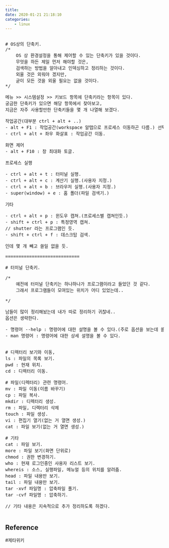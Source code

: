 ```yaml
---
title: 
date: 2020-01-21 21:18:10
categories:
    - linux
---
```


<pre>

# OS상의 단축키.
/*
    OS 상 환경설정을 통해 제어할 수 있는 단축키가 있을 것이다.
    무엇을 하든 제일 먼저 해야할 것은,
    검색하는 방법을 알아내고 인덱싱하고 정리하는 것이다.
    외울 것은 외워야 겠지만,
    굳이 모든 것을 외울 필요는 없을 것이다.
*/

메뉴 >> 시스템설정 >> 키보드 항목에 단축키라는 항목이 있다.
궁금한 단축키가 있으면 해당 항목에서 찾아보고,
지금은 자주 사용할만한 단축키들을 몇 개 나열해 보겠다.

작업공간(대부분 ctrl + alt + ..)
- alt + F1 : 작업공간(workspace 알탭으로 프로세스 이동하곤 다름.) 선택 창.
- ctrl + alt + 좌우 화살표 : 작업공간 이동.

화면 제어
- alt + F10 : 창 최대화 토글.

프로세스 실행

- ctrl + alt + t : 터미널 실행.
- ctrl + alt + c : 계산기 실행.(사용자 지정.)
- ctrl + alt + b : 브라우저 실행.(사용자 지정.)
- super(window) + e : 홈 폴더(파일 검색기.)

기타

- ctrl + alt + p : 윈도우 캡쳐.(프로세스별 캡쳐인듯.)
- shift + ctrl + p : 특정영역 캡쳐.
// shutter 라는 프로그램인 듯.
- shift + ctrl + f : 데스크탑 검색.

인데 몇 개 빼고 쓸일 없을 듯.

============================

# 터미널 단축키.

/*
    예전에 터미널 단축키는 하나하나가 프로그램이라고 들었던 것 같다.
    그래서 프로그램들이 모여있는 위치가 어디 있었는데..

*/

남들이 많이 정리해놨는데 내가 따로 정리하기 귀찮네..
옵션은 생략한다.

- 명령어 --help : 명령어에 대한 설명을 볼 수 있다.(주로 옵션을 보는데 쓸 것 같다.)
- man 명령어 : 명령어에 대한 상세 설명을 볼 수 있다.


# 디렉터리 보기와 이동,
ls : 파일의 목록 보기.
pwd : 현재 위치.
cd : 디렉터리 이동.

# 파일(디렉터리) 관련 명령어.
mv : 파일 이동(이름 바꾸기)
cp : 파일 복사.
mkdir : 디렉터리 생성.
rm : 파일, 디렉터리 삭제
touch : 파일 생성. 
vi : 편집기 열기(없는 거 열면 생성.)
cat : 파일 보기(없는 거 열면 생성.)

# 기타
cat : 파일 보기.
more : 파일 보기(화면 단위로)
chmod : 권한 변경하기.
who : 현재 로그인중인 사용자 리스트 보기.
whereis : 소스, 실행파일, 메뉴얼 등의 위치를 알려줌.
head : 파일 내용만 보기.
tail : 파일 내용만 보기.
tar -xvf 파일명 : 압축파일 풀기.
tar -cvf 파일명 : 압축하기.

// 기타 내용은 지속적으로 추가 정리하도록 하겠다.

</pre>



## Reference
#제타위키

